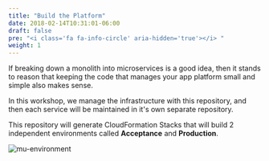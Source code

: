 ```yaml
---
title: "Build the Platform"
date: 2018-02-14T10:31:01-06:00
draft: false
pre: "<i class='fa fa-info-circle' aria-hidden='true'></i> "
weight: 1
---
```


If breaking down a monolith into microservices is a good idea, then it stands to reason that
keeping the code that manages your app platform small and simple also makes sense.

In this workshop, we manage the infrastructure with this repository, and then each service
will be maintained in it's own separate repository.

This repository will generate CloudFormation Stacks that will build 2 independent environments
called **Acceptance** and **Production**.

![mu-environment](/images/mu-topology-vpc.png)
